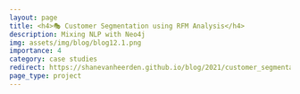 ```yaml
---
layout: page
title: <h4>🎭 Customer Segmentation using RFM Analysis</h4>
description: Mixing NLP with Neo4j
img: assets/img/blog/blog12.1.png
importance: 4
category: case studies
redirect: https://shanevanheerden.github.io/blog/2021/customer_segmentation_using_rfm_analysis/
page_type: project
---
```

